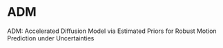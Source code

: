 # ADM
 ADM: Accelerated Diffusion Model via Estimated Priors for Robust Motion Prediction under Uncertainties
